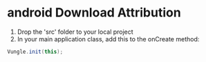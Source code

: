 # android Download Attribution

1. Drop the 'src' folder to your local project
2. In your main application class, add this to the onCreate method:

```java
Vungle.init(this);
```
